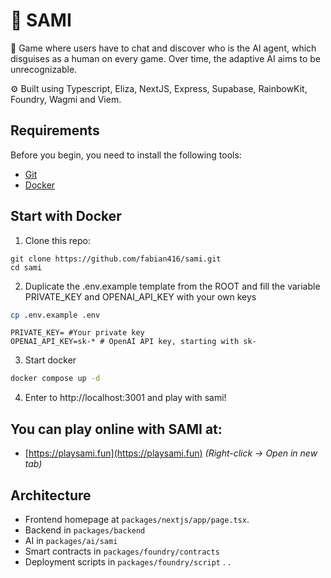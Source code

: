 # 🤖 SAMI

🧪 Game where users have to chat and discover who is the AI agent, which disguises as a human on every game. Over time, the adaptive AI aims to be unrecognizable.

⚙️ Built using Typescript, Eliza, NextJS, Express, Supabase, RainbowKit, Foundry, Wagmi and Viem.

## Requirements

Before you begin, you need to install the following tools:

- [Git](https://git-scm.com/downloads)
- [Docker](https://docs.docker.com/get-started/get-docker/)


## Start with Docker

1. Clone this repo:

```
git clone https://github.com/fabian416/sami.git
cd sami
```

2. Duplicate the .env.example template from the ROOT and fill the variable PRIVATE_KEY and OPENAI_API_KEY with your own keys

```bash
cp .env.example .env
```

```
PRIVATE_KEY= #Your private key  
OPENAI_API_KEY=sk-* # OpenAI API key, starting with sk-  
```

3. Start docker

```bash
docker compose up -d
```

4. Enter to http://localhost:3001 and play with sami!

## You can play online with SAMI at:

- [https://playsami.fun](https://playsami.fun) _(Right-click → Open in new tab)_


## Architecture

- Frontend homepage at `packages/nextjs/app/page.tsx`.
- Backend in `packages/backend`
- AI in `packages/ai/sami`
- Smart contracts in `packages/foundry/contracts`
- Deployment scripts in `packages/foundry/script`
.
.
